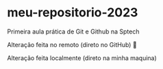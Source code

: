 # meu-repositorio-2023
Primeira aula prática de Git e Github na Sptech

Alteração feita no remoto (direto no GitHub) 🧠 

Alteração feita localmente (direto na minha maquina)
